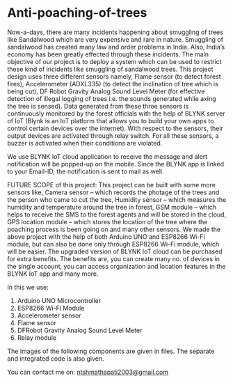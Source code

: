 # Anti-poaching-of-trees

  Now-a-days, there are many incidents happening about smuggling of trees like Sandalwood which are very expensive and rare in nature. Smuggling of sandalwood has created many law and order problems in India. Also, India’s economy has been greatly effected through these incidents. The main objective of our project is to deploy a system which can be used to restrict these kind of incidents like smuggling of sandalwood trees. This project design uses three different sensors namely, Flame sensor (to detect forest fires), Accelerometer (ADXL335) (to detect the inclination of tree which is being cut), DF Robot Gravity Analog Sound Level Meter (for effective detection of illegal logging of trees i.e. the sounds generated while axing the tree is sensed). Data generated from these three sensors is continuously monitored by the forest officials with the help of  BLYNK server of  IoT (Blynk is an IoT platform that allows you to build your own apps to control certain devices over the internet). With respect to the sensors, their output devices are activated through relay switch. For all these sensors, a buzzer is activated when their conditions are violated.

We use BLYNK IoT cloud application to receive the message and alert notification will be popped-up on the mobile. Since the BLYNK app is linked to your Email-ID, the notification is sent to mail as well.

FUTURE SCOPE of this project:
This project can be built with some more sensors like, Camera sensor – which records the photage of the trees and the person who came to cut the tree, Humidity sensor – which measures the humidity and temperature around the tree in forest, GSM module – which helps to receive the SMS to the forest agents and will be stored in the cloud, GPS location module – which stores the location of the tree where the poaching process is been going on and many other sensors.
We made the above project with the help of both Arduino UNO and ESP8266 Wi-Fi module, but can also be done only through ESP8266 Wi-Fi module, which will be easier.
The upgraded version of BLYNK IoT cloud can be purchased for extra benefits. The benefits are, you can create many no. of devices in the single account, you can access organization and location features in the BLYNK IoT app and many more. 

    
In this we use:
1. Arduino UNO Microcontroller
2. ESP8266 Wi-Fi Module
3. Accelerometer sensor
4. Flame sensor
5. DFRobot Gravity Analog Sound Level Meter
6. Relay module

The images of the following components are given in files. The separate and integrated code is also given.

You can contact me on:
ntshmathapati2003@gmail.com

